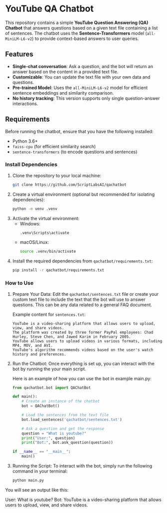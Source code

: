 # YouTube QA Chatbot

This repository contains a simple **YouTube Question Answering (QA) Chatbot** that answers questions based on a given text file containing a list of sentences. The chatbot uses the **Sentence-Transformers** model (`all-MiniLM-L6-v2`) to provide context-based answers to user queries.

## Features
- **Single-chat conversation**: Ask a question, and the bot will return an answer based on the content in a provided text file.
- **Customizable**: You can update the text file with your own data and questions.
- **Pre-trained Model**: Uses the `all-MiniLM-L6-v2` model for efficient sentence embeddings and similarity comparison.
- **No history tracking**: This version supports only single question-answer interactions.

## Requirements

Before running the chatbot, ensure that you have the following installed:

- Python 3.6+
- `faiss-cpu` (for efficient similarity search)
- `sentence-transformers` (to encode questions and sentences)

### Install Dependencies

1. Clone the repository to your local machine:
   ```bash
   git clone https://github.com/ScriptLabsAI/qachatbot

2. Create a virtual environment (optional but recommended for isolating dependencies):
   ```bash
   python -m venv .venv

3. Activate the virtual environment:
   - Windows:
      ```bash
      .venv\Scripts\activate
   - macOS/Linux:
      ```bash
      source .venv/bin/activate

4. Install the required dependencies from `qachatbot/requirements.txt`:
   ```bash
   pip install -r qachatbot/requirements.txt

### How to Use

1. Prepare Your Data:
   Edit the `qachatbot/sentences.txt` file or create your custom text file to include the text that the bot will use to answer questions. This can be any data related to a general FAQ document.

   Example content for `sentences.txt`:
   ```text
   YouTube is a video-sharing platform that allows users to upload, view, and share videos.
   The platform was created by three former PayPal employees: Chad Hurley, Steve Chen, and Jawed Karim in February 2005.
   YouTube allows users to upload videos in various formats, including MP4, MOV, and AVI.
   YouTube's algorithm recommends videos based on the user's watch history and preferences.

2. Run the Chatbot:
   Once everything is set up, you can interact with the bot by running the your main script.

   Here is an example of how you can use the bot in example main.py:
   ```python
   from qachatbot.bot import QAChatBot

   def main():
       # Create an instance of the chatbot
       bot = QAChatBot()

       # Load the sentences from the text file
       bot.load_sentences('qachatbot/sentences.txt')

       # Ask a question and get the response
       question = "What is youtube?"
       print("User:", question)
       print("Bot:", bot.ask_question(question))

   if __name__ == "__main__":
       main()

3. Running the Script:
   To interact with the bot, simply run the following command in your terminal:
   ```bash
   python main.py

You will see an output like this:
   
User: What is youtube?
Bot: YouTube is a video-sharing platform that allows users to upload, view, and share videos.
